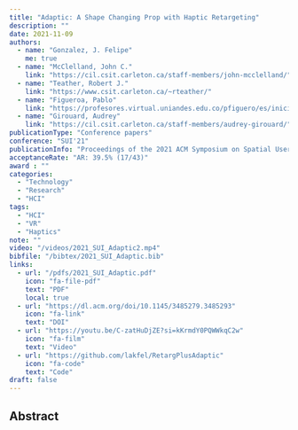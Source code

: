 ```yaml
---
title: "Adaptic: A Shape Changing Prop with Haptic Retargeting"
description: ""
date: 2021-11-09
authors:
  - name: "Gonzalez, J. Felipe" 
    me: true
  - name: "McClelland, John C."
    link: "https://cil.csit.carleton.ca/staff-members/john-mcclelland/"
  - name: "Teather, Robert J."
    link: "https://www.csit.carleton.ca/~rteather/"
  - name: "Figueroa, Pablo"
    link: "https://profesores.virtual.uniandes.edu.co/pfiguero/es/inicio/"
  - name: "Girouard, Audrey"
    link: "https://cil.csit.carleton.ca/staff-members/audrey-girouard/"
publicationType: "Conference papers"
conference: "SUI'21"
publicationInfo: "Proceedings of the 2021 ACM Symposium on Spatial User Interaction"
acceptanceRate: "AR: 39.5% (17/43)"
award : ""
categories:
  - "Technology"
  - "Research"
  - "HCI"
tags:
  - "HCI"
  - "VR"
  - "Haptics"
note: ""
video: "/videos/2021_SUI_Adaptic2.mp4"
bibfile: "/bibtex/2021_SUI_Adaptic.bib"
links:
  - url: "/pdfs/2021_SUI_Adaptic.pdf"
    icon: "fa-file-pdf"
    text: "PDF"
    local: true
  - url: "https://dl.acm.org/doi/10.1145/3485279.3485293"
    icon: "fa-link"
    text: "DOI"
  - url: "https://youtu.be/C-zatHuDjZE?si=kKrmdY0PQWWkqC2w"
    icon: "fa-film"
    text: "Video"
  - url: "https://github.com/lakfel/RetargPlusAdaptic"
    icon: "fa-code"
    text: "Code"
draft: false
---
```



## Abstract

